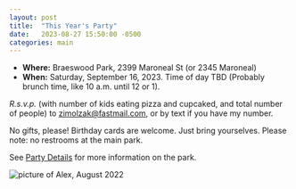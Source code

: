 ```yaml
---
layout: post
title:  "This Year's Party"
date:   2023-08-27 15:50:00 -0500
categories: main
---
```


- **Where:** Braeswood Park, 2399 Maroneal St (or 2345 Maroneal)
- **When:** Saturday, September 16, 2023. Time of day TBD (Probably brunch time, like 10 a.m. until 12 or 1).

*R.s.v.p.* (with number of kids eating pizza and cupcaked, and total
 number of people) to
 [zimolzak@fastmail.com](mailto:zimolzak@fastmail.com), or by text if
 you have my number.

No gifts, please! Birthday cards are welcome. Just bring yourselves.
Please note: no restrooms at the main park.

See [Party Details](/birthday-party/main/2022/09/03/party-details.html) for more information on the park.

![picture of Alex, August 2022](/birthday-party/alex.jpg)
